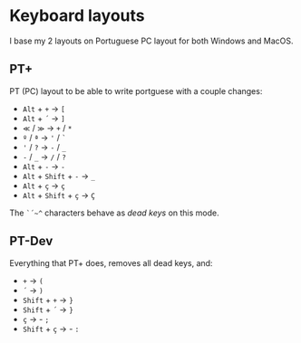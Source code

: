 # Keyboard layouts

I base my 2 layouts on Portuguese PC layout for both Windows and MacOS.

## PT+

PT (PC) layout to be able to write portguese with a couple changes:

- `Alt` + `+` -> `[`
- `Alt` + `´` -> `]`
- `≪` / `≫` -> `+` / `*`
- `º` / `ª` -> `'` / `` ` ``
- `'` / `?` -> `-` / `_`
- `-` / `_` -> `/` / `?`
- `Alt` + `-` -> `-`
- `Alt` + `Shift` +  `-` -> `_`
- `Alt` + `ç` -> `ç`
- `Alt` + `Shift` + `ç` -> `Ç`

The `` `´~^ `` characters behave as *dead keys* on this mode.

## PT-Dev

Everything that PT+ does, removes all dead keys, and:

- `+` -> `(`
- `´` -> `)`
- `Shift` + `+` -> `}`
- `Shift` + `´` -> `}`
- `ç` -> - `;`
- `Shift` + `ç` -> - `:`

